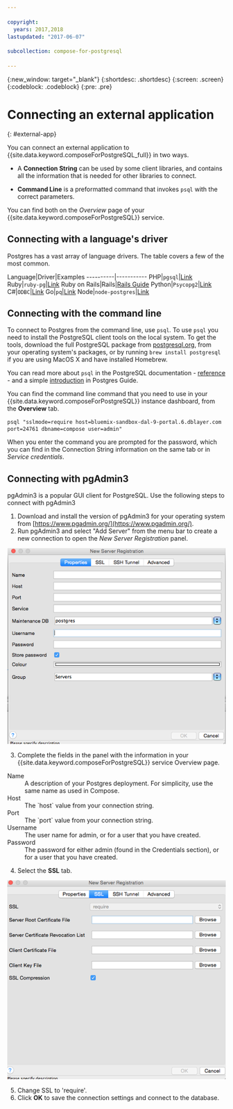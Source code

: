 ```yaml
---

copyright:
  years: 2017,2018
lastupdated: "2017-06-07"

subcollection: compose-for-postgresql

---
```


{:new_window: target="_blank"}
{:shortdesc: .shortdesc}
{:screen: .screen}
{:codeblock: .codeblock}
{:pre: .pre}

# Connecting an external application
{: #external-app}

You can connect an external application to {{site.data.keyword.composeForPostgreSQL_full}} in two ways.

- A **Connection String** can be used by some client libraries, and contains all the information that is needed for other libraries to connect.

- **Command Line** is a preformatted command that invokes `psql` with the correct parameters.

You can find both on the *Overview* page of your {{site.data.keyword.composeForPostgreSQL}} service.

## Connecting with a language's driver

Postgres has a vast array of language drivers. The table covers a few of the most common.

Language|Driver|Examples
----------|-----------
PHP|`pgsql`|[Link](http://php.net/manual/en/pgsql.examples-basic.php)
Ruby|`ruby-pg`|[Link](https://bitbucket.org/ged/ruby-pg/wiki/Home)
Ruby on Rails|Rails|[Rails Guide](http://edgeguides.rubyonrails.org/configuring.html#configuring-a-postgresql-database)
Python|`Psycopg2`|[Link](https://wiki.postgresql.org/wiki/Psycopg2_Tutorial)
C#|`ODBC`|[Link](https://wiki.postgresql.org/wiki/Using_Microsoft_.NET_with_the_PostgreSQL_Database_Server_via_ODBC)
Go|`pq`|[Link](https://godoc.org/github.com/lib/pq)
Node|`node-postgres`|[Link](https://github.com/brianc/node-postgres/wiki/Example)

## Connecting with the command line

To connect to Postgres from the command line, use `psql`. To use `psql` you need to install the PostgreSQL client tools on the local system. To get the tools, download the full PostgreSQL package from [postgresql.org](https://postgresql.org), from your operating system's packages, or by running `brew install postgresql` if you are using MacOS X and have installed Homebrew.   

You can read more about `psql` in the PostgreSQL documentation - [reference](https://www.postgresql.org/docs/current/static/app-psql.html) - and a simple [introduction](http://postgresguide.com/utilities/psql.html) in Postgres Guide.

You can find the command line command that you need to use in your {{site.data.keyword.composeForPostgreSQL}} instance dashboard, from the **Overview** tab.

```
psql "sslmode=require host=bluemix-sandbox-dal-9-portal.6.dblayer.com port=24761 dbname=compose user=admin"
```

When you enter the command you are prompted for the password, which you can find in the Connection String information on the same tab or in *Service credentials*.

## Connecting with pgAdmin3

pgAdmin3 is a popular GUI client for PostgreSQL. Use the following steps to connect with pgAdmin3

1. Download and install the version of pgAdmin3 for your operating system from [https://www.pgadmin.org/](https://www.pgadmin.org/).
2. Run pgAdmin3 and select "Add Server" from the menu bar to create a new connection to open the *New Server Registration* panel.

  ![New Server Registration panel in pgAdmin3. Properties tab.](./images/pgadmin.png "The properties tab of the New Server Registration panel in pgAdmin3.")

3. Complete the fields in the panel with the information in your {{site.data.keyword.composeForPostgreSQL}} service Overview page.

  <dl>
  <dt>Name</dt>
  <dd>A description of your Postgres deployment.  For simplicity, use the same name as used in Compose.</dd>
  <dt>Host</dt>
  <dd>The `host` value from your connection string.</dd>
  <dt>Port</dt>
  <dd>The `port` value from your connection string.</dd>
  <dt>Username</dt>
  <dd>The user name for admin, or for a user that you have created.</dd>
  <dt>Password</dt>
  <dd>The password for either admin (found in the Credentials section), or for a user that you have created.</dd>
  </dl>

4. Select the **SSL** tab.

  ![New Server Registration panel in pgAdmin3. SSL tab.](./images/pgadmin_ssl.png "The SSL tab of the New Server Registration panel in pgAdmin3.")

5. Change SSL to 'require'.
6. Click **OK** to save the connection settings and connect to the database.
